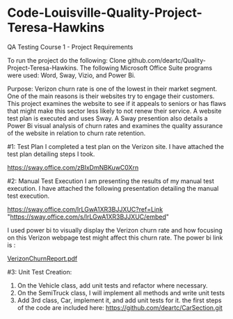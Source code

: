 # Code-Louisville-Quality-Project-Teresa-Hawkins

QA Testing Course 1 - Project Requirements

To run the project do the following: Clone github.com/deartc/Quality-Project-Teresa-Hawkins.  The following Microsoft Office Suite programs were used:  Word,  Sway, Vizio, and Power Bi.

Purpose: 
Verizon churn rate is one of the lowest in their market segment.  One of the main reasons is their websites try to engage their customers. This project examines the website  to see if it appeals to seniors or has flaws that might make this sector less likely to not renew their service.   A website  test plan is executed and uses Sway.   A Sway presention  also details a Power Bi visual analysis of churn rates and examines  the quality assurance of the website in relation to churn rate retention.   


#1: Test Plan
I completed a test plan on the Verizon site.  I have attached the test plan detailing steps I took.

https://sway.office.com/zBIxDmNBKuwC0Xrn
	

	
#2: Manual Test Execution
I am presenting the results of my manual test execution.   I have attached the following presentation detailing the manual
test execution.


https://sway.office.com/lrLGwA1XR3BJJXUC?ref=Link
"https://sway.office.com/s/lrLGwA1XR3BJJXUC/embed"



I used power bi to visually display the Verizon churn  rate and how focusing on this Verizon webpage test might affect this churn rate.  The power bi link is :


[VerizonChurnReport.pdf](https://github.com/deartc/Quality-Project-Teresa-Hawkins/files/9611038/VerizonChurnReport.pdf)


 

#3: Unit Test Creation:
1. On the Vehicle class, add unit tests  and refactor where necessary.
2. On the SemiTruck class, I will implement all methods and write unit tests 
3. Add 3rd class, Car, implement it, and add unit tests for it. the first steps of the code are included here: https://github.com/deartc/CarSection.git


